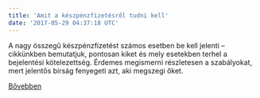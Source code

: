 ```yaml
---
title: 'Amit a készpénzfizetésről tudni kell'
date: '2017-05-29 04:37:18 UTC'
---
```


A nagy összegű készpénzfizetést számos esetben be kell jelenti – cikkünkben bemutatjuk, pontosan kiket és mely esetekben terhel a bejelentési kötelezettség. Érdemes megismerni részletesen a szabályokat, mert jelentős bírság fenyegeti azt, aki megszegi őket.


[Bővebben](http://ift.tt/2qqBZbr)
